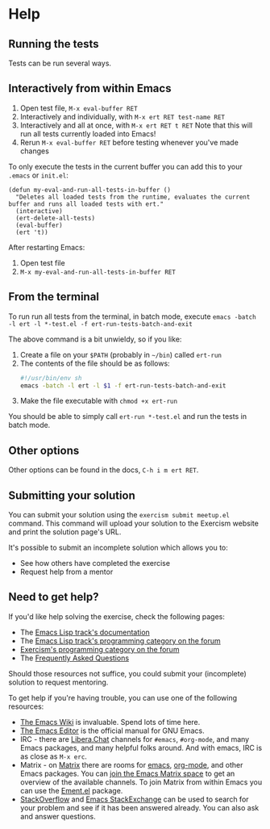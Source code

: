 # Help

## Running the tests

Tests can be run several ways.

## Interactively from within Emacs

1. Open test file, `M-x eval-buffer RET`
2. Interactively and individually, with `M-x ert RET test-name RET`
3. Interactively and all at once, with `M-x ert RET t RET`
   Note that this will run all tests currently loaded into Emacs!
4. Rerun `M-x eval-buffer RET` before testing whenever you've made changes

To only execute the tests in the current buffer you can add this to your `.emacs` or `init.el`:

```elisp
(defun my-eval-and-run-all-tests-in-buffer ()
  "Deletes all loaded tests from the runtime, evaluates the current buffer and runs all loaded tests with ert."
  (interactive)
  (ert-delete-all-tests)
  (eval-buffer)
  (ert 't))
```

After restarting Emacs:

1. Open test file
2. `M-x my-eval-and-run-all-tests-in-buffer RET`

## From the terminal

To run run all tests from the terminal, in batch mode, execute `emacs -batch -l ert -l *-test.el -f ert-run-tests-batch-and-exit`

The above command is a bit unwieldy, so if you like:

1. Create a file on your `$PATH` (probably in `~/bin`) called `ert-run`
2. The contents of the file should be as follows:
   ```sh
   #!/usr/bin/env sh
   emacs -batch -l ert -l $1 -f ert-run-tests-batch-and-exit
   ```
3. Make the file executable with `chmod +x ert-run`

You should be able to simply call `ert-run *-test.el` and run the tests
in batch mode.

## Other options

Other options can be found in the docs, `C-h i m ert RET`.

## Submitting your solution

You can submit your solution using the `exercism submit meetup.el` command.
This command will upload your solution to the Exercism website and print the solution page's URL.

It's possible to submit an incomplete solution which allows you to:

- See how others have completed the exercise
- Request help from a mentor

## Need to get help?

If you'd like help solving the exercise, check the following pages:

- The [Emacs Lisp track's documentation](https://exercism.org/docs/tracks/emacs-lisp)
- The [Emacs Lisp track's programming category on the forum](https://forum.exercism.org/c/programming/emacs-lisp)
- [Exercism's programming category on the forum](https://forum.exercism.org/c/programming/5)
- The [Frequently Asked Questions](https://exercism.org/docs/using/faqs)

Should those resources not suffice, you could submit your (incomplete) solution to request mentoring.

To get help if you're having trouble, you can use one of the following resources:

- [The Emacs Wiki](http://emacswiki.org/) is invaluable. Spend lots of time here.
- [The Emacs Editor](http://www.gnu.org/software/emacs/manual/html_node/emacs/index.html) is the official manual for GNU Emacs.
- IRC - there are [Libera.Chat](https://libera.chat/) channels for `#emacs`, `#org-mode`, and many Emacs
  packages, and many helpful folks around. And with emacs, IRC is as close as
  `M-x erc`.
- Matrix - on [Matrix](https://matrix.org/) there are rooms for [emacs](https://matrix.to/#/#emacs:matrix.org), [org-mode](https://matrix.to/#/#org-mode:matrix.org), and other Emacs packages.
  You can [join the Emacs Matrix space](https://matrix.to/#/#emacs-space:matrix.org) to get an overview of the available channels.
  To join Matrix from within Emacs you can use the [Ement.el](https://github.com/alphapapa/ement.el) package.
- [StackOverflow](http://stackoverflow.com/questions/tagged/elisp) and [Emacs StackExchange](https://emacs.stackexchange.com/questions/tagged/elisp) can be used to search for your problem and see if it has been answered already. You can also ask and answer questions.